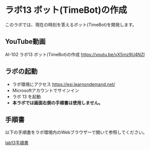 # ラボ13 ボット(TimeBot)の作成

このラボでは、現在の時刻を答えるボット(TimeBot)を開発します。

## YouTube動画

AI-102 ラボ13 ボット(TimeBot)の作成
https://youtu.be/vX5mz9U4NZI

## ラボの起動

- ラボ環境にアクセス https://esi.learnondemand.net/
- Microsoftアカウントでサインイン
- ラボ 13 を起動
- **本ラボでは画面右側の手順書は使用しません。**

## 手順書

以下の手順書をラボ環境内のWebブラウザーで開いて参照してください。

[lab13手順書](lab13cs-steps.md)
